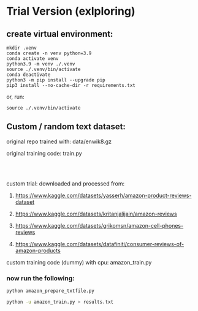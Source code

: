 # Trial Version (exlploring)

## create virtual environment:

```
mkdir .venv
conda create -n venv python=3.9
conda activate venv
python3.9 -m venv ./.venv
source ./.venv/bin/activate
conda deactivate
python3 -m pip install --upgrade pip
pip3 install --no-cache-dir -r requirements.txt
```

or, run:

```
source ./.venv/bin/activate
```

## Custom / random text dataset:

original repo trained with: data/enwik8.gz

original training code: train.py

<br>

<br>

custom trial: downloaded and processed from:

1. https://www.kaggle.com/datasets/yasserh/amazon-product-reviews-dataset

2. https://www.kaggle.com/datasets/kritanjalijain/amazon-reviews

3. https://www.kaggle.com/datasets/grikomsn/amazon-cell-phones-reviews

4. https://www.kaggle.com/datasets/datafiniti/consumer-reviews-of-amazon-products


custom training code (dummy) with cpu: amazon_train.py

### now run the following:

```bash
python amazon_prepare_txtfile.py
```

```bash
python -u amazon_train.py > results.txt
```
